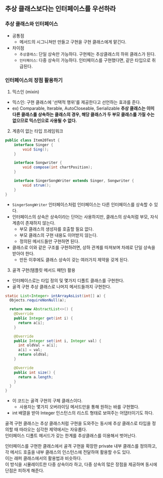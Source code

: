 ## 추상 클래스보다는 인터페이스를 우선하라

### 추상 클래스와 인터페이스
- 공통점
  - 메서드의 시그니쳐만 만들고 구현을 구현 클래스에게 맡긴다.
- 차이점
  - <code>추상클래스</code>: 단일 상속만 가능하다. 구현체는 추상클래스의 하위 클래스가 된다.
  - <code>인터페이스</code>: 다중 상속이 가능하다. 인터페이스를 구현했다면, 같은 타입으로 취급된다.

### 인터페이스의 장점 활용하기
1. 믹스인 (mixin)
- 믹스인: 구현 클래스에 '선택적 행위'를 제공한다고 선언하는 효과를 준다.
- ex) Comparable, Iterable, AutoCloseable, Serializable
<b>추상 클래스는 이미 다른 클래스를 상속하는 클래스의 경우, 해당 클래스가 두 부모 클래스를 가질 수는 없으므로 믹스인으로 사용될 수 없다.</b>

2. 계층이 없는 타입 프레임워크
```java
public class Item20Test {
    interface Singer {
        void Sing();
    }

    interface Songwriter {
        void compose(int chartPosition);
    }

    interface SingerSongWriter extends Singer, Songwriter {
        void strum();
    }
}
```
- <code>SingerSongWriter</code> 인터페이스처럼 인터페이스는 다른 인터페이스를 상속할 수 있다.
- 인터페이스의 상속은 상속이라는 단어는 사용하지만, 클래스의 상속처럼 부모, 자식 계층이 존재하지 않는다.
  - 부모 클래스의 생성자를 호출할 필요 없다.
  - 부모 클래스의 구현 내용도 이어받지 않는다.
  - 정의된 메서드들만 구현하면 된다.
- 클래스로 이와 같은 구조를 구현하려면, 상하 관계를 따져보며 차례로 단일 상속을 받아야 한다.
  - 만든 이후에도 클래스 상속이 갖는 여러가지 제약을 갖게 된다.

3. 골격 구현(템플릿 메서드 패턴) 활용
- 인터페이스로는 타입 정의 및 몇가지 디폴트 클래스를 구현한다.
- 골격 구현 추상 클래스로 나머지 메서드들까지 구현한다.
```java
static List<Integer> intArrayAsList(int[] a) {
  Objects.requireNonNull(a);

  return new AbstractList<>() {
    @Override
    public Integer get(int i) {
      return a[i];
    }

    @Override
    public Integer set(int i, Integer val) {
      int oldVal = a[i];
      a[i] = val;
      return oldVal;
    }

    @Override
    public int size() {
      return a.length;
    }
  }
}
```
- 이 코드는 골격 구현의 구체 클래스이다.
  - 사용자는 몇가지 오버라이딩 메서드만을 통해 원하는 바를 구현했다.
- int 배열을 받아 Integer 인스턴스의 리스트 형태로 보여주는 어댑터이기도 하다.

골격 구현 클래스는 추상 클래스처럼 구현을 도와주는 동시에 추상 클래스로 타입을 정의할 때 따라오는 심각한 제약에서는 자유롭다. <br>인터페이스 디폴트 메서드가 갖는 한계를 추상클래스를 이용해서 벗어난다.


인터페이스를 구현한 클래스에서 골격 구현을 확장한 private 내부 클래스를 정의하고, 각 메서드 호출을 내부 클래스의 인스턴스에 전달하여 활용할 수도 있다. <br>이는 래퍼 클래스에서의 활용법과 비슷하다. <br>이 방식을 시뮬레이트한 다중 상속이라 하고, 다중 상속의 많은 장점을 제공하며 동시에 단점은 피하게 해준다.